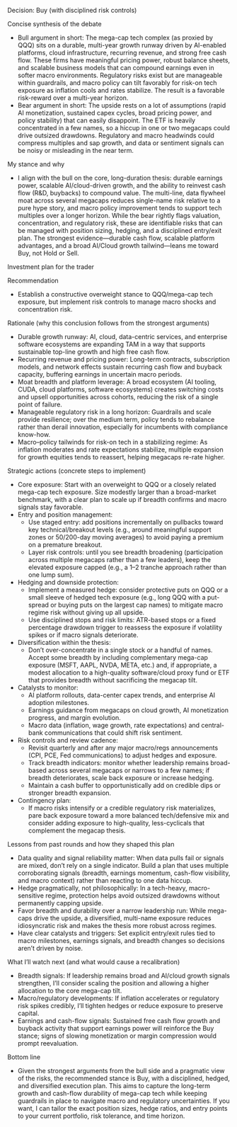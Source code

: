 Decision: Buy (with disciplined risk controls)

Concise synthesis of the debate
- Bull argument in short: The mega-cap tech complex (as proxied by QQQ) sits on a durable, multi-year growth runway driven by AI-enabled platforms, cloud infrastructure, recurring revenue, and strong free cash flow. These firms have meaningful pricing power, robust balance sheets, and scalable business models that can compound earnings even in softer macro environments. Regulatory risks exist but are manageable within guardrails, and macro policy can tilt favorably for risk-on tech exposure as inflation cools and rates stabilize. The result is a favorable risk-reward over a multi-year horizon.
- Bear argument in short: The upside rests on a lot of assumptions (rapid AI monetization, sustained capex cycles, broad pricing power, and policy stability) that can easily disappoint. The ETF is heavily concentrated in a few names, so a hiccup in one or two megacaps could drive outsized drawdowns. Regulatory and macro headwinds could compress multiples and sap growth, and data or sentiment signals can be noisy or misleading in the near term.

My stance and why
- I align with the bull on the core, long-duration thesis: durable earnings power, scalable AI/cloud-driven growth, and the ability to reinvest cash flow (R&D, buybacks) to compound value. The multi-line, data flywheel moat across several megacaps reduces single-name risk relative to a pure hype story, and macro policy improvement tends to support tech multiples over a longer horizon. While the bear rightly flags valuation, concentration, and regulatory risk, these are identifiable risks that can be managed with position sizing, hedging, and a disciplined entry/exit plan. The strongest evidence—durable cash flow, scalable platform advantages, and a broad AI/Cloud growth tailwind—leans me toward Buy, not Hold or Sell.

Investment plan for the trader

Recommendation
- Establish a constructive overweight stance to QQQ/mega-cap tech exposure, but implement risk controls to manage macro shocks and concentration risk.

Rationale (why this conclusion follows from the strongest arguments)
- Durable growth runway: AI, cloud, data-centric services, and enterprise software ecosystems are expanding TAM in a way that supports sustainable top-line growth and high free cash flow.
- Recurring revenue and pricing power: Long-term contracts, subscription models, and network effects sustain recurring cash flow and buyback capacity, buffering earnings in uncertain macro periods.
- Moat breadth and platform leverage: A broad ecosystem (AI tooling, CUDA, cloud platforms, software ecosystems) creates switching costs and upsell opportunities across cohorts, reducing the risk of a single point of failure.
- Manageable regulatory risk in a long horizon: Guardrails and scale provide resilience; over the medium term, policy tends to rebalance rather than derail innovation, especially for incumbents with compliance know-how.
- Macro–policy tailwinds for risk-on tech in a stabilizing regime: As inflation moderates and rate expectations stabilize, multiple expansion for growth equities tends to reassert, helping megacaps re-rate higher.

Strategic actions (concrete steps to implement)
- Core exposure: Start with an overweight to QQQ or a closely related mega-cap tech exposure. Size modestly larger than a broad-market benchmark, with a clear plan to scale up if breadth confirms and macro signals stay favorable.
- Entry and position management:
  - Use staged entry: add positions incrementally on pullbacks toward key technical/breakout levels (e.g., around meaningful support zones or 50/200-day moving averages) to avoid paying a premium on a premature breakout.
  - Layer risk controls: until you see breadth broadening (participation across multiple megacaps rather than a few leaders), keep the elevated exposure capped (e.g., a 1–2 tranche approach rather than one lump sum).
- Hedging and downside protection:
  - Implement a measured hedge: consider protective puts on QQQ or a small sleeve of hedged tech exposure (e.g., long QQQ with a put-spread or buying puts on the largest cap names) to mitigate macro regime risk without giving up all upside.
  - Use disciplined stops and risk limits: ATR-based stops or a fixed percentage drawdown trigger to reassess the exposure if volatility spikes or if macro signals deteriorate.
- Diversification within the thesis:
  - Don’t over-concentrate in a single stock or a handful of names. Accept some breadth by including complementary mega-cap exposure (MSFT, AAPL, NVDA, META, etc.) and, if appropriate, a modest allocation to a high-quality software/cloud proxy fund or ETF that provides breadth without sacrificing the megacap tilt.
- Catalysts to monitor:
  - AI platform rollouts, data-center capex trends, and enterprise AI adoption milestones.
  - Earnings guidance from megacaps on cloud growth, AI monetization progress, and margin evolution.
  - Macro data (inflation, wage growth, rate expectations) and central-bank communications that could shift risk sentiment.
- Risk controls and review cadence:
  - Revisit quarterly and after any major macro/regs announcements (CPI, PCE, Fed communications) to adjust hedges and exposure.
  - Track breadth indicators: monitor whether leadership remains broad-based across several megacaps or narrows to a few names; if breadth deteriorates, scale back exposure or increase hedging.
  - Maintain a cash buffer to opportunistically add on credible dips or stronger breadth expansion.
- Contingency plan:
  - If macro risks intensify or a credible regulatory risk materializes, pare back exposure toward a more balanced tech/defensive mix and consider adding exposure to high-quality, less-cyclicals that complement the megacap thesis.

Lessons from past rounds and how they shaped this plan
- Data quality and signal reliability matter: When data pulls fail or signals are mixed, don’t rely on a single indicator. Build a plan that uses multiple corroborating signals (breadth, earnings momentum, cash-flow visibility, and macro context) rather than reacting to one data hiccup.
- Hedge pragmatically, not philosophically: In a tech-heavy, macro-sensitive regime, protection helps avoid outsized drawdowns without permanently capping upside.
- Favor breadth and durability over a narrow leadership run: While mega-caps drive the upside, a diversified, multi-name exposure reduces idiosyncratic risk and makes the thesis more robust across regimes.
- Have clear catalysts and triggers: Set explicit entry/exit rules tied to macro milestones, earnings signals, and breadth changes so decisions aren’t driven by noise.

What I’ll watch next (and what would cause a recalibration)
- Breadth signals: If leadership remains broad and AI/cloud growth signals strengthen, I’ll consider scaling the position and allowing a higher allocation to the core mega-cap tilt.
- Macro/regulatory developments: If inflation accelerates or regulatory risk spikes credibly, I’ll tighten hedges or reduce exposure to preserve capital.
- Earnings and cash-flow signals: Sustained free cash flow growth and buyback activity that support earnings power will reinforce the Buy stance; signs of slowing monetization or margin compression would prompt reevaluation.

Bottom line
- Given the strongest arguments from the bull side and a pragmatic view of the risks, the recommended stance is Buy, with a disciplined, hedged, and diversified execution plan. This aims to capture the long-term growth and cash-flow durability of mega-cap tech while keeping guardrails in place to navigate macro and regulatory uncertainties. If you want, I can tailor the exact position sizes, hedge ratios, and entry points to your current portfolio, risk tolerance, and time horizon.